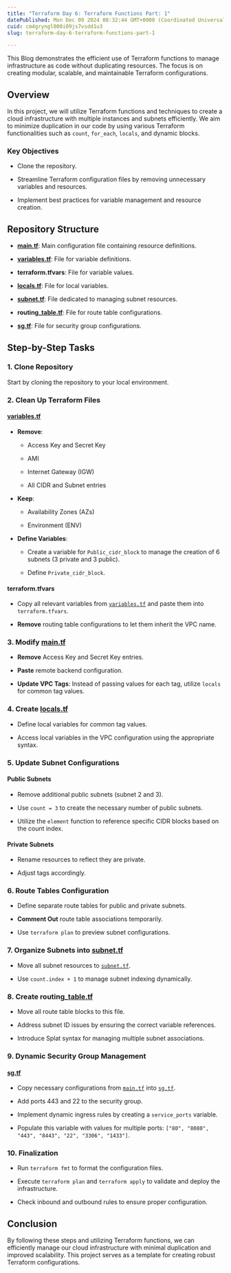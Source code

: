 ```yaml
---
title: "Terraform Day 6: Terraform Functions Part: 1"
datePublished: Mon Dec 09 2024 08:32:44 GMT+0000 (Coordinated Universal Time)
cuid: cm4gryngl000i09js7vsdd1u3
slug: terraform-day-6-terraform-functions-part-1

---
```


This Blog demonstrates the efficient use of Terraform functions to manage infrastructure as code without duplicating resources. The focus is on creating modular, scalable, and maintainable Terraform configurations.

## Overview

In this project, we will utilize Terraform functions and techniques to create a cloud infrastructure with multiple instances and subnets efficiently. We aim to minimize duplication in our code by using various Terraform functionalities such as `count`, `for_each`, `locals`, and dynamic blocks.

### Key Objectives

* Clone the repository.
    
* Streamline Terraform configuration files by removing unnecessary variables and resources.
    
* Implement best practices for variable management and resource creation.
    

## Repository Structure

* [**main.tf**](http://main.tf): Main configuration file containing resource definitions.
    
* [**variables.tf**](http://variables.tf): File for variable definitions.
    
* **terraform.tfvars**: File for variable values.
    
* [**locals.tf**](http://locals.tf): File for local variables.
    
* [**subnet.tf**](http://subnet.tf): File dedicated to managing subnet resources.
    
* **routing\_**[**table.tf**](http://table.tf): File for route table configurations.
    
* [**sg.tf**](http://sg.tf): File for security group configurations.
    

## Step-by-Step Tasks

### 1\. Clone Repository

Start by cloning the repository to your local environment.

### 2\. Clean Up Terraform Files

#### [variables.tf](http://variables.tf)

* **Remove**:
    
    * Access Key and Secret Key
        
    * AMI
        
    * Internet Gateway (IGW)
        
    * All CIDR and Subnet entries
        
* **Keep**:
    
    * Availability Zones (AZs)
        
    * Environment (ENV)
        
* **Define Variables**:
    
    * Create a variable for `Public_cidr_block` to manage the creation of 6 subnets (3 private and 3 public).
        
    * Define `Private_cidr_block`.
        

#### terraform.tfvars

* Copy all relevant variables from [`variables.tf`](http://variables.tf) and paste them into `terraform.tfvars`.
    
* **Remove** routing table configurations to let them inherit the VPC name.
    

### 3\. Modify [main.tf](http://main.tf)

* **Remove** Access Key and Secret Key entries.
    
* **Paste** remote backend configuration.
    
* **Update VPC Tags**: Instead of passing values for each tag, utilize `locals` for common tag values.
    

### 4\. Create [locals.tf](http://locals.tf)

* Define local variables for common tag values.
    
* Access local variables in the VPC configuration using the appropriate syntax.
    

### 5\. Update Subnet Configurations

#### Public Subnets

* Remove additional public subnets (subnet 2 and 3).
    
* Use `count = 3` to create the necessary number of public subnets.
    
* Utilize the `element` function to reference specific CIDR blocks based on the count index.
    

#### Private Subnets

* Rename resources to reflect they are private.
    
* Adjust tags accordingly.
    

### 6\. Route Tables Configuration

* Define separate route tables for public and private subnets.
    
* **Comment Out** route table associations temporarily.
    
* Use `terraform plan` to preview subnet configurations.
    

### 7\. Organize Subnets into [subnet.tf](http://subnet.tf)

* Move all subnet resources to [`subnet.tf`](http://subnet.tf).
    
* Use `count.index + 1` to manage subnet indexing dynamically.
    

### 8\. Create routing\_[table.tf](http://table.tf)

* Move all route table blocks to this file.
    
* Address subnet ID issues by ensuring the correct variable references.
    
* Introduce Splat syntax for managing multiple subnet associations.
    

### 9\. Dynamic Security Group Management

#### [sg.tf](http://sg.tf)

* Copy necessary configurations from [`main.tf`](http://main.tf) into [`sg.tf`](http://sg.tf).
    
* Add ports 443 and 22 to the security group.
    
* Implement dynamic ingress rules by creating a `service_ports` variable.
    
* Populate this variable with values for multiple ports: `["80", "8080", "443", "8443", "22", "3306", "1433"]`.
    

### 10\. Finalization

* Run `terraform fmt` to format the configuration files.
    
* Execute `terraform plan` and `terraform apply` to validate and deploy the infrastructure.
    
* Check inbound and outbound rules to ensure proper configuration.
    

## Conclusion

By following these steps and utilizing Terraform functions, we can efficiently manage our cloud infrastructure with minimal duplication and improved scalability. This project serves as a template for creating robust Terraform configurations.